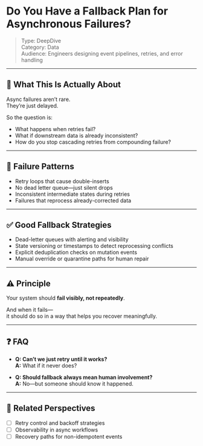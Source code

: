 # Do You Have a Fallback Plan for Asynchronous Failures?

> Type: DeepDive  
> Category: Data  
> Audience: Engineers designing event pipelines, retries, and error handling

---

## 🧠 What This Is Actually About

Async failures aren’t rare.  
They’re just delayed.

So the question is:

- What happens when retries fail?
- What if downstream data is already inconsistent?
- How do you stop cascading retries from compounding failure?

---

## 🚨 Failure Patterns

- Retry loops that cause double-inserts  
- No dead letter queue—just silent drops  
- Inconsistent intermediate states during retries  
- Failures that reprocess already-corrected data

---

## ✅ Good Fallback Strategies

- Dead-letter queues with alerting and visibility  
- State versioning or timestamps to detect reprocessing conflicts  
- Explicit deduplication checks on mutation events  
- Manual override or quarantine paths for human repair

---

## ⚠️ Principle

Your system should **fail visibly, not repeatedly**.

And when it fails—  
it should do so in a way that helps you recover meaningfully.

---

## ❓ FAQ

- **Q: Can’t we just retry until it works?**  
  **A:** What if it never does?

- **Q: Should fallback always mean human involvement?**  
  **A:** No—but someone should know it happened.

---

## 🔗 Related Perspectives

- [ ] Retry control and backoff strategies  
- [ ] Observability in async workflows  
- [ ] Recovery paths for non-idempotent events  
